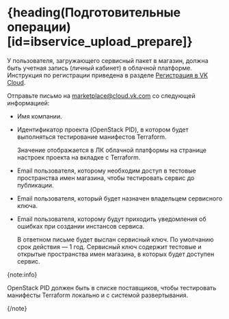 # {heading(Подготовительные операции)[id=ibservice_upload_prepare]}

У пользователя, загружающего сервисный пакет в магазин, должна быть учетная запись (личный кабинет) в облачной платформе. Инструкция по регистрации приведена в разделе [Регистрация в VK Cloud](/ru/intro/start/account-registration).

Отправьте письмо на [marketplace@cloud.vk.com](mailto:marketplace@cloud.vk.com) со следующей информацией:

* Имя компании.
* Идентификатор проекта (OpenStack PID), в котором будет выполняться тестирование манифестов Terraform.

   Значение отображается в ЛК облачной платформы на странице настроек проекта на вкладке с Terraform.
* Email пользователя, которому необходим доступ в тестовые пространства имен магазина, чтобы тестировать сервис до публикации.
* Email пользователя, который будет назначен владельцем сервисного ключа.
* Email пользователя, которому будут приходить уведомления об ошибках при создании инстансов сервиса.

   В ответном письме будет выслан сервисный ключ. По умолчанию срок действия — 1 год. Сервисный ключ содержит тестовые и открытые пространства имен магазина, в которых будет доступен сервис.

{note:info}

OpenStack PID должен быть в списке поставщиков, чтобы тестировать манифесты Terraform локально и с системой развертывания.

{/note}
